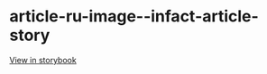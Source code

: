 # article-ru-image--infact-article-story

[View in storybook](https://raw.githack.com/Independent-Digital-News-and-Media-Ltd/indy-pwamp-sb/PR-1186-sb/index.html?path=/story/article-ru-image--infact-article-story)